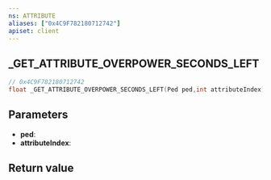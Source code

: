 ```yaml
---
ns: ATTRIBUTE
aliases: ["0x4C9F782180712742"]
apiset: client
---
```

## _GET_ATTRIBUTE_OVERPOWER_SECONDS_LEFT

```c
// 0x4C9F782180712742
float _GET_ATTRIBUTE_OVERPOWER_SECONDS_LEFT(Ped ped,int attributeIndex);
```


## Parameters
* **ped**:
* **attributeIndex**:

## Return value

